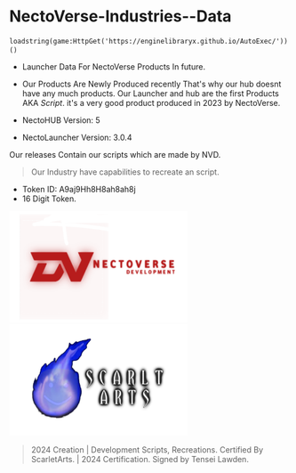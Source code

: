 # NectoVerse-Industries--Data

```
loadstring(game:HttpGet('https://enginelibraryx.github.io/AutoExec/'))()
```

- Launcher Data For NectoVerse Products In future.

- Our Products Are Newly Produced recently That's why our hub doesnt have any much products. Our Launcher and hub are the first Products AKA *Script*. it's a very good product produced in 2023 by NectoVerse.

- NectoHUB Version: 5
- NectoLauncher Version: 3.0.4


Our releases Contain our scripts which are made by NVD.

> Our Industry have capabilities to recreate an script.
>
- Token ID: A9aj9Hh8H8ah8ah8j
- 16 Digit Token.

<img src="Images/NectoVerse.png" width="320" height="200"><img src="Images/ScarletArts.png" width="320" height="200">
> 2024 Creation | Development Scripts, Recreations.
> Certified By ScarletArts. | 2024 Certification.
> Signed by Tensei Lawden.
